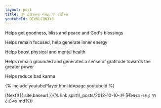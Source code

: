 ```yaml
---
layout: post
title: ૐ દ્વાદસયા નમહ ૧૧ ટાઈમ્સ
youtubeId: DIeNLCQ63k8
---
```

 
 
Helps get goodness, bliss and peace and God's blessings
 
Helps remain focused, help generate inner energy 
 
Helps boost physical and mental health 
 
Helps remain grounded and generates a sense of gratitude towards the greater power 
 
Helps reduce bad karma
 
 
 
 


{% include youtubePlayer.html id=page.youtubeId %}
 
[Next]({{ site.baseurl }}{% link  split1/_posts/2012-10-10-ૐ સ્થિરાયા નમહ ૧૧ ટાઈમ્સ.md%})
 
